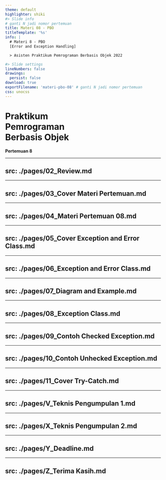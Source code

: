 ```yaml
---
theme: default
highlighter: shiki
#> Slide info
# ganti N jadi nomor pertemuan
title: Materi 08 - PBO
titleTemplate: '%s'
info: |
  # Materi 8 - PBO
  [Error and Exception Handling]

  > Asisten Praktikum Pemrograman Berbasis Objek 2022  

#> Slide settings
lineNumbers: false
drawings:
  persist: false
download: true
exportFilename: 'materi-pbo-08' # ganti N jadi nomor pertemuan
css: unocss
---
```


# Praktikum<br>Pemrograman<br>Berbasis Objek

**Pertemuan 8**

---
src: ./pages/02_Review.md 
---

---
src: ./pages/03_Cover Materi Pertemuan.md 
---

---
src: ./pages/04_Materi Pertemuan 08.md 
---

---
src: ./pages/05_Cover Exception and Error Class.md 
---

---
src: ./pages/06_Exception and Error Class.md 
---

---
src: ./pages/07_Diagram and Example.md 
---

---
src: ./pages/08_Exception Class.md 
---

---
src: ./pages/09_Contoh Checked Exception.md 
---

---
src: ./pages/10_Contoh Unhecked Exception.md 
---

---
src: ./pages/11_Cover Try-Catch.md 
---

---
src: ./pages/V_Teknis Pengumpulan 1.md 
---

---
src: ./pages/X_Teknis Pengumpulan 2.md 
---

---
src: ./pages/Y_Deadline.md 
---

---
src: ./pages/Z_Terima Kasih.md 
---